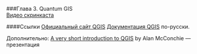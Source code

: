 ###Глава 3. Quantum GIS  
[Видео скринкаста](http://vimeo.com/)

####Ссылки 
[Официальный сайт QGIS](http://www.qgis.org/ru/site/)
[Документация QGIS](http://www.qgis.org/ru/docs/) по-русски.

Дополнительно:
[A very short introduction to QGIS](http://mappingmashups.net/2012/11/30/a-very-short-introduction-to-qgis/) by Alan McConchie
[](https://github.com/maptimeBoston/qgis-101) — презентация